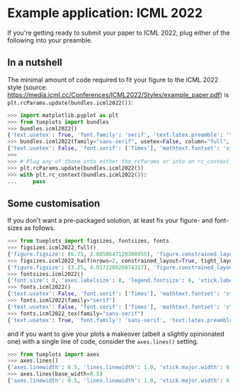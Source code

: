 # Example application: ICML 2022

If you're getting ready to submit your paper to ICML 2022, plug either of the following into your preamble.

## In a nutshell
The minimal amount of code required to fit your figure to the ICML 2022 style (source: https://media.icml.cc/Conferences/ICML2022/Styles/example_paper.pdf)
is `plt.rcParams.update(bundles.icml2022())`:
```python
>>> import matplotlib.pyplot as plt
>>> from tueplots import bundles
>>> bundles.icml2022()
{'text.usetex': True, 'font.family': 'serif', 'text.latex.preamble': '\\usepackage{times} ', 'figure.figsize': (3.25, 2.0086104634371584), 'figure.constrained_layout.use': True, 'figure.autolayout': False, 'savefig.pad_inches': 0.015, 'font.size': 8, 'axes.labelsize': 8, 'legend.fontsize': 6, 'xtick.labelsize': 6, 'ytick.labelsize': 6, 'axes.titlesize': 8}
>>> bundles.icml2022(family="sans-serif", usetex=False, column="full", nrows=2)
{'text.usetex': False, 'font.serif': ['Times'], 'mathtext.fontset': 'stix', 'mathtext.rm': 'Times', 'mathtext.it': 'Times:italic', 'mathtext.bf': 'Times:bold', 'font.family': 'sans-serif', 'figure.figsize': (6.75, 8.343458848123582), 'figure.constrained_layout.use': True, 'figure.autolayout': False, 'savefig.pad_inches': 0.015, 'font.size': 8, 'axes.labelsize': 8, 'legend.fontsize': 6, 'xtick.labelsize': 6, 'ytick.labelsize': 6, 'axes.titlesize': 8}
>>>
>>> # Plug any of those into either the rcParams or into an rc_context:
>>> plt.rcParams.update(bundles.icml2022())
>>> with plt.rc_context(bundles.icml2022()):
...     pass

```

## Some customisation

If you don't want a pre-packaged solution, at least fix your figure- and font-sizes as follows.

```python
>>> from tueplots import figsizes, fontsizes, fonts
>>> figsizes.icml2022_full()
{'figure.figsize': (6.75, 2.0858647120308955), 'figure.constrained_layout.use': True, 'figure.autolayout': False, 'savefig.pad_inches': 0.015}
>>> figsizes.icml2022_half(nrows=2, constrained_layout=True, tight_layout=False)
{'figure.figsize': (3.25, 4.017220926874317), 'figure.constrained_layout.use': True, 'figure.autolayout': False, 'savefig.pad_inches': 0.015}
>>> fontsizes.icml2022()
{'font.size': 8, 'axes.labelsize': 8, 'legend.fontsize': 6, 'xtick.labelsize': 6, 'ytick.labelsize': 6, 'axes.titlesize': 8}
>>> fonts.icml2022()
{'text.usetex': False, 'font.serif': ['Times'], 'mathtext.fontset': 'stix', 'mathtext.rm': 'Times', 'mathtext.it': 'Times:italic', 'mathtext.bf': 'Times:bold', 'font.family': 'serif'}
>>> fonts.icml2022(family="serif")
{'text.usetex': False, 'font.serif': ['Times'], 'mathtext.fontset': 'stix', 'mathtext.rm': 'Times', 'mathtext.it': 'Times:italic', 'mathtext.bf': 'Times:bold', 'font.family': 'serif'}
>>> fonts.icml2022_tex(family="sans-serif")
{'text.usetex': True, 'font.family': 'sans-serif', 'text.latex.preamble': '\\usepackage{times} \\renewcommand{\\familydefault}{\\sfdefault} \\usepackage{sansmath} \\sansmath'}

```

and if you want to give your plots a makeover (albeit a slightly opinionated one) with a single line of code,
consider the `axes.lines()` setting.

```python
>>> from tueplots import axes
>>> axes.lines()
{'axes.linewidth': 0.5, 'lines.linewidth': 1.0, 'xtick.major.width': 0.5, 'ytick.major.width': 0.5, 'xtick.minor.width': 0.25, 'ytick.minor.width': 0.25, 'xtick.major.size': 3.0, 'ytick.major.size': 3.0, 'xtick.minor.size': 2.0, 'ytick.minor.size': 2.0, 'grid.linewidth': 0.5, 'patch.linewidth': 0.5, 'legend.edgecolor': 'inherit', 'axes.axisbelow': True}
>>> axes.lines(base_width=0.5)
{'axes.linewidth': 0.5, 'lines.linewidth': 1.0, 'xtick.major.width': 0.5, 'ytick.major.width': 0.5, 'xtick.minor.width': 0.25, 'ytick.minor.width': 0.25, 'xtick.major.size': 3.0, 'ytick.major.size': 3.0, 'xtick.minor.size': 2.0, 'ytick.minor.size': 2.0, 'grid.linewidth': 0.5, 'patch.linewidth': 0.5, 'legend.edgecolor': 'inherit', 'axes.axisbelow': True}

```
